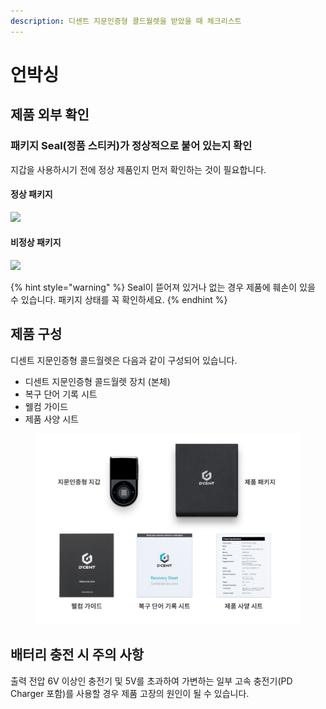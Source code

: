 ```yaml
---
description: 디센트 지문인증형 콜드월렛을 받았을 때 체크리스트
---
```


# 언박싱

## 제품 외부 확인

### 패키지 Seal(정품 스티커)가 정상적으로 붙어 있는지 확인&#xD;

지갑을 사용하시기 전에 정상 제품인지 먼저 확인하는 것이 필요합니다.

#### 정상&#xD; 패키지

![](../.gitbook/assets/box\_sealed.png)

#### 비정상 패키지

![](../.gitbook/assets/box\_opened.png)

{% hint style="warning" %}
Seal이 뜯어져 있거나 없는 경우 제품에 훼손이 있을 수 있습니다. 패키지 상태를 꼭 확인하세요.
{% endhint %}

## 제품 구성

디센트 지문인증형 콜드월렛은 다음과 같이 구성되어 있습니다.

* 디센트 지문인증형 콜드월렛 장치 (본체)
* 복구 단어 기록 시트
* 웰컴 가이드
* 제품 사양 시트

<figure><img src="../.gitbook/assets/UserGuide_Bio_Package_kr.png" alt=""><figcaption></figcaption></figure>

## 배터리 충전 시 주의 사항

출력 전압 6V 이상인 충전기 및 5V를 초과하여 가변하는 일부 고속 충전기(PD Charger 포함)를 사용할 경우 제품 고장의 원인이 될 수 있습니다.
